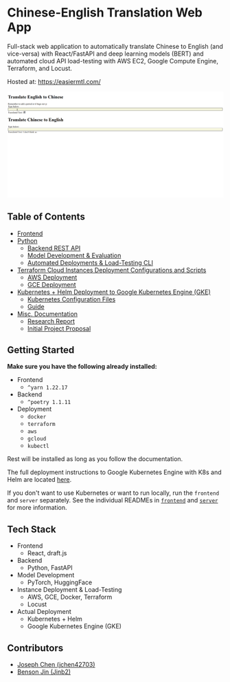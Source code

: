 # Chinese-English Translation Web App

Full-stack web application to automatically translate Chinese to English (and vice-versa) with React/FastAPI and deep learning models (BERT) and automated cloud API load-testing with AWS EC2, Google Compute Engine, Terraform, and Locust.

Hosted at: https://easiermtl.com/

![](./docs/images/demo.gif)

## Table of Contents

- [Frontend](./frontend)
- [Python](./server)
  - [Backend REST API](./server/README.md)
  - [Model Development & Evaluation](https://github.com/EasierMTL/asian_mtl)
  - [Automated Deployments & Load-Testing CLI](./server/loadtest_cli)
- [Terraform Cloud Instances Deployment Configurations and Scripts](./deploy)
  - [AWS Deployment](./deploy/aws)
  - [GCE Deployment](./deploy/gce)
- [Kubernetes + Helm Deployment to Google Kubernetes Engine (GKE)](./deploy/KUBERNETES.md)
  - [Kubernetes Configuration Files](./deploy/k8s)
  - [Guide](./deploy/KUBERNETES.md)
- [Misc. Documentation](./docs)
  - [Research Report](./docs/final_report.md)
  - [Initial Project Proposal](./docs/proposal.md)

## Getting Started

**Make sure you have the following already installed:**

- Frontend
  - `^yarn 1.22.17`
- Backend
  - `^poetry 1.1.11`
- Deployment
  - `docker`
  - `terraform`
  - `aws`
  - `gcloud`
  - `kubectl`

Rest will be installed as long as you follow the documentation.

The full deployment instructions to Google Kubernetes Engine with K8s and Helm are located [here](./deploy/KUBERNETES.md).

If you don't want to use Kubernetes or want to run locally, run the `frontend` and `server` separately. See the individual READMEs in [`frontend`](./frontend) and [`server`](./server) for more information.

## Tech Stack

- Frontend
  - React, draft.js
- Backend
  - Python, FastAPI
- Model Development
  - PyTorch, HuggingFace
- Instance Deployment & Load-Testing
  - AWS, GCE, Docker, Terraform
  - Locust
- Actual Deployment
  - Kubernetes + Helm
  - Google Kubernetes Engine (GKE)

## Contributors

- [Joseph Chen (jchen42703)](https://github.com/jchen42703/)
- [Benson Jin (Jinb2)](https://github.com/Jinb2)

